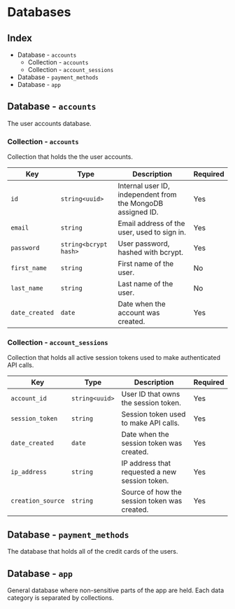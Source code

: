 # Databases

## Index

* Database - `accounts`
  * Collection - `accounts`
  * Collection - `account_sessions`
* Database - `payment_methods`
* Database - `app`

## Database - `accounts`

The user accounts database.

### Collection - `accounts`

Collection that holds the the user accounts.

|Key|Type|Description|Required|
|-|-|-|-|
|`id`|`string<uuid>`|Internal user ID, independent from the MongoDB assigned ID.|Yes|
|`email`|`string`|Email address of the user, used to sign in.|Yes|
|`password`|`string<bcrypt hash>`|User password, hashed with bcrypt.|Yes|
|`first_name`|`string`|First name of the user.|No|
|`last_name`|`string`|Last name of the user.|No|
|`date_created`|`date`|Date when the account was created.|Yes|

### Collection - `account_sessions`

Collection that holds all active session tokens used to make authenticated API calls.

|Key|Type|Description|Required|
|-|-|-|-|
|`account_id`|`string<uuid>`|User ID that owns the session token.|Yes|
|`session_token`|`string`|Session token used to make API calls.|Yes|
|`date_created`|`date`|Date when the session token was created.|Yes|
|`ip_address`|`string`|IP address that requested a new session token.|Yes|
|`creation_source`|`string`|Source of how the session token was created.|Yes|

## Database - `payment_methods`

The database that holds all of the credit cards of the users.

## Database - `app`

General database where non-sensitive parts of the app are held. Each data category is separated by collections.